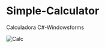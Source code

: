 # Simple-Calculator
Calculadora C#-Windowsforms

<img src="/master/2022-02-05 21_33_51-.png" alt="Calc"/>
